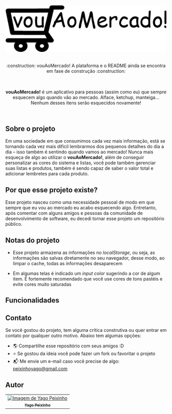 <a href="https://vouaomercado.netlify.app" target="_blank"><p align="center"><img src="assets/media/images/readme/logo-teste-1.png"></p></a>



<br>

<div align="center">
:construction: vouAoMercado! A plataforma e o README ainda se encontra em fase de construção :construction: 
</div>

<br>
<br>

<div align="center">
 
**vouAoMercado!** é um aplicativo para pessoas (assim como eu) que sempre esquecem algo quando vão ao mercado. Alface, ketchup, manteiga... Nenhum desses   itens serão esquecidos novamente!
  
</div>

<br>

## Sobre o projeto
Em uma sociedade em que consumimos cada vez mais informação, está se tornando cada vez mais dificil lembrarmos dos pequenos detalhes do dia a dia – isso também é sentindo quando vamos ao mercado! Nunca mais esqueça de algo ao utilizar o **vouAoMercado!**, além de conseguir personalizar as cores do sistema e listas, você pode também gerenciar suas listas e produtos, também é sendo capaz de saber o valor total e adicionar lembretes para cada produto.

## Por que esse projeto existe?
Esse projeto nasceu como uma necessidade pessoal de modo em que sempre que eu vou ao mercado eu acabo esquecendo algo. Entretanto, após comentar com alguns amigos e pessoas da comunidade de desenvolvimento de software, eu decedi tornar esse projeto um repositório público.

## Notas do projeto
- Esse projeto armazena as informações no *localStorage*, ou seja, as informações são salvas diretamente no seu navegador, desse modo, ao limpar o cache, todas as informações desaparecem

- Em algumas telas é indicado um *input color* sugerindo a cor de algum item. É fortemente recomendado que você use cores de tons pastéis e evite cores muito saturadas

## Funcionalidades




## Contato
Se você gostou do projeto, tem alguma crítica construtiva ou quer entrar em contato por qualquer outro motivo. Abaixo tem algumas opções:

- 🌎 Compartilhe esse repositório com seus amigos :D
- ⭐ Se gostou da ideia você pode fazer um fork ou favoritar o projeto
- 📬 Me envie um e-mail caso você precise de algo: peixinhoyago@gmail.com



## Autor
<table align="center">
<tr>
   <td align="center"> 
		<a href="https://github.com/yagopeixinho">
			  <img src="https://avatars.githubusercontent.com/u/81770553?v=4" width="100px;" alt="Imagem de Yago Peixinho">    
<br/>  
		<sub>
					<b>Yago Peixinho</b>
		</sub>
		</a> 
	</td> 
</tr>
   </table>

